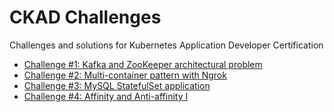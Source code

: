 # CKAD Challenges
Challenges and solutions for Kubernetes Application Developer Certification 

* [Challenge #1: Kafka and ZooKeeper architectural problem](https://josephrodriguezg.wordpress.com/2022/06/25/ckad-challenge-kafka-and-zookeeper/)
* [Challenge #2: Multi-container pattern with Ngrok](https://josephrodriguezg.wordpress.com/2022/07/03/ckad-challenge-2-sidecar-pattern-with-ngrok/)
* [Challenge #3: MySQL StatefulSet application](https://josephrodriguezg.wordpress.com/2022/07/17/ckad-challenge-3-mysql-statefulset/)
* [Challenge #4: Affinity and Anti-affinity I](https://josephrodriguezg.wordpress.com/2022/09/17/challenge-4-affinity-and-anti-affinity/)